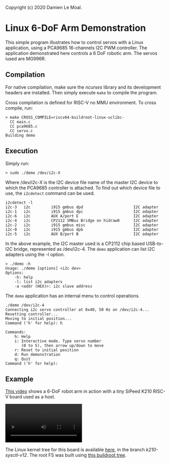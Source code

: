 Copyright (c) 2020 Damien Le Moal.

# Linux 6-DoF Arm Demonstration

This simple program illustrates how to control servos with a Linux application,
using a PCA9685 16-channels I2C PWM controller. The application demonstrated
here controls a 6 DoF robotic arm. The servos iused are MG996R.

## Compilation

For native compilation, make sure the *ncurses* library and its development
headers are installed. Then simply execute `make` to compile the program.

Cross compilation is defined for RISC-V no MMU environment. To cross compile,
run:

```
> make CROSS_COMPILE=riscv64-buildroot-linux-uclibc-
  CC main.c
  CC pca9685.c
  CC servo.c
Building demo
```

## Execution

Simply run:

```
> sudo ./demo /dev/i2c-X
```

Where /dev/i2c-X is the I2C device file name of the master I2C device to which
the PCA9685 controller is attached. To find out which device file to use, the
`i2cdetect` command can be used.

```
i2cdetect -l
i2c-3	i2c       	i915 gmbus dpd                  	I2C adapter
i2c-1	i2c       	i915 gmbus dpc                  	I2C adapter
i2c-6	i2c       	AUX A/port E                    	I2C adapter
i2c-4	i2c       	CP2112 SMBus Bridge on hidraw0  	I2C adapter
i2c-2	i2c       	i915 gmbus misc                 	I2C adapter
i2c-0	i2c       	i915 gmbus dpb                  	I2C adapter
i2c-5	i2c       	AUX B/port B                    	I2C adapter
```

In the above example, the I2C master used is a CP2112 chip based USB-to-I2C
bridge, represented as /dev/i2c-4. The `demo` application can list I2C adapters
using the -l option.

```
> ./demo -h
Usage: ./demo [options] <i2c dev>
Options:
    -h: help
    -l: list i2c adapters
    -a <addr (HEX)>: i2c slave address
```

The `demo` application has an internal menu to control operations.

```
./demo /dev/i2c-4
Connecting i2c servo controller at 0x40, 50 Hz on /dev/i2c-4...
Resetting controller...
Moving to initial position...
Command ('h' for help): h

Commands:
    h: Help
    i: Interactive mode. Type servo number
       (0 to 5), then arrow up/down to move
    r: Reset to initial position
    d: Run demonstration
    q: Quit
Command ('h' for help):
```

## Example

[This video](https://damien-lemoal.github.io/linux-robot-arm/#example) shows a
6-DoF robot arm in action with a tiny SiPeed K210 RISC-V board used as a host.

<video width="240" controls>
  <source type="video/mp4" src="example/riscv-arm.mp4">
</video>

The Linux kernel tree for this board is available
[here](https://github.com/damien-lemoal/linux), in the branch *k210-sysctl-v12*.
The root FS was built using
[this buildroot tree](https://github.com/damien-lemoal/buildroot).
